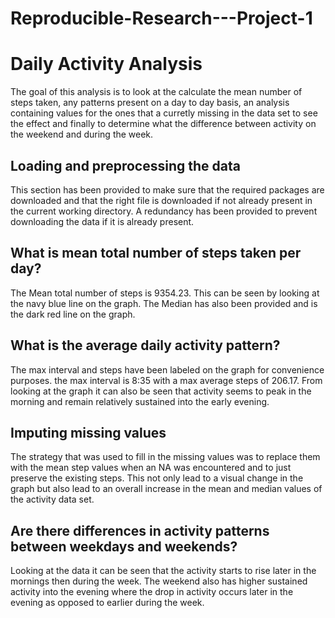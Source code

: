 # Reproducible-Research---Project-1

# Daily Activity Analysis
The goal of this analysis is to look at the calculate the mean number of steps taken, any patterns present on a day to day basis, an analysis containing values for the ones that a curretly missing in the data set to see the effect and finally to determine what the difference between activity on the weekend and during the week.

## Loading and preprocessing the data
This section has been provided to make sure that the required packages are downloaded and that the right file is downloaded if not already present in the current working directory. A redundancy has been provided to prevent downloading the data if it is already present.

## What is mean total number of steps taken per day?
The Mean total number of steps is 9354.23. This can be seen by looking at the navy blue line on the graph. The Median has also been provided and is the dark red line on the graph.

## What is the average daily activity pattern?
The max interval and steps have been labeled on the graph for convenience purposes. the max interval is 8:35 with a max average steps of 206.17. From looking at the graph it can also be seen that activity seems to peak in the morning and remain relatively sustained into the early evening.

## Imputing missing values
The strategy that was used to fill in the missing values was to replace them with the mean step values when an NA was encountered and to just preserve the existing steps. This not only lead to a visual change in the graph but also lead to an overall increase in the mean and median values of the activity data set.

## Are there differences in activity patterns between weekdays and weekends?
Looking at the data it can be seen that the activity starts to rise later in the mornings then during the week. The weekend also has higher sustained activity into the evening where the drop in activity occurs later in the evening as opposed to earlier during the week.
